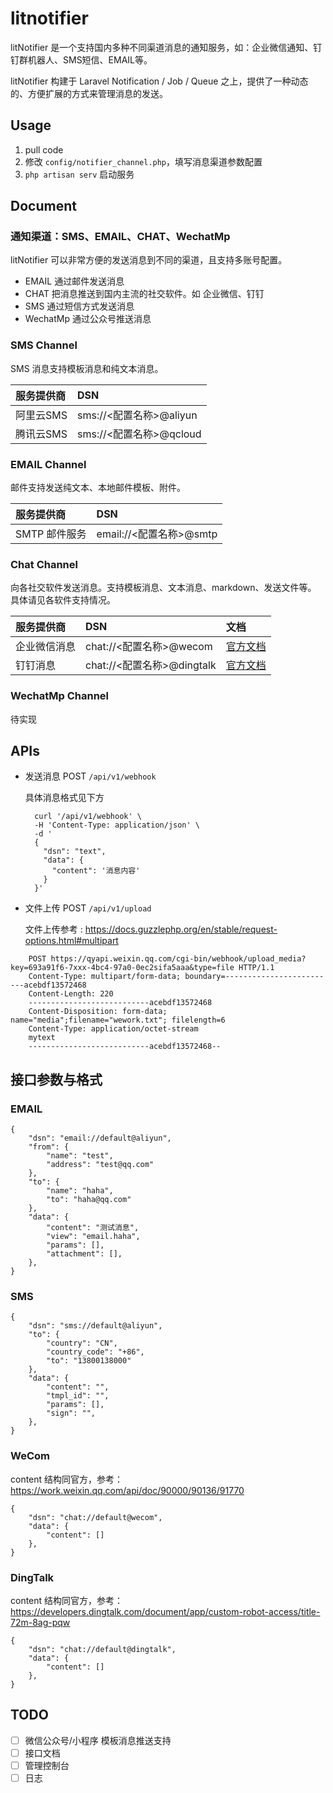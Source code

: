 # litnotifier

litNotifier 是一个支持国内多种不同渠道消息的通知服务，如：企业微信通知、钉钉群机器人、SMS短信、EMAIL等。

litNotifier 构建于 Laravel Notification / Job / Queue 之上，提供了一种动态的、方便扩展的方式来管理消息的发送。


## Usage

1. pull code
2. 修改 `config/notifier_channel.php`，填写消息渠道参数配置
3. `php artisan serv` 启动服务


## Document

### 通知渠道：SMS、EMAIL、CHAT、WechatMp

litNotifier 可以非常方便的发送消息到不同的渠道，且支持多账号配置。

- EMAIL 通过邮件发送消息
- CHAT 把消息推送到国内主流的社交软件。如 企业微信、钉钉
- SMS 通过短信方式发送消息
- WechatMp 通过公众号推送消息


### SMS Channel

SMS 消息支持模板消息和纯文本消息。


|服务提供商| DSN |
|:---|:---|
|阿里云SMS|sms://<配置名称>@aliyun|
|腾讯云SMS|sms://<配置名称>@qcloud|


### EMAIL Channel

邮件支持发送纯文本、本地邮件模板、附件。


|服务提供商| DSN |
|:---|:---|
|SMTP 邮件服务|email://<配置名称>@smtp|


### Chat Channel

向各社交软件发送消息。支持模板消息、文本消息、markdown、发送文件等。
具体请见各软件支持情况。


|服务提供商| DSN | 文档 |
|:---|:---|:---|
|企业微信消息|chat://<配置名称>@wecom|[官方文档](https://work.weixin.qq.com/api/doc/90000/90136/91770)|
|钉钉消息|chat://<配置名称>@dingtalk|[官方文档](https://developers.dingtalk.com/document/app/custom-robot-access)|


### WechatMp Channel

待实现

## APIs

- 发送消息 POST `/api/v1/webhook`

    具体消息格式见下方

        
        curl '/api/v1/webhook' \
        -H 'Content-Type: application/json' \
        -d '
        {
          "dsn": "text",
          "data": {
            "content": '消息内容' 
          }
        }'


- 文件上传 POST `/api/v1/upload`
  
  文件上传参考 : https://docs.guzzlephp.org/en/stable/request-options.html#multipart


```
    POST https://qyapi.weixin.qq.com/cgi-bin/webhook/upload_media?key=693a91f6-7xxx-4bc4-97a0-0ec2sifa5aaa&type=file HTTP/1.1
    Content-Type: multipart/form-data; boundary=-------------------------acebdf13572468
    Content-Length: 220
    ---------------------------acebdf13572468
    Content-Disposition: form-data; name="media";filename="wework.txt"; filelength=6
    Content-Type: application/octet-stream
    mytext
    ---------------------------acebdf13572468--
```



## 接口参数与格式

### EMAIL

    {
        "dsn": "email://default@aliyun",
        "from": {
            "name": "test",
            "address": "test@qq.com"
        },
        "to": {
            "name": "haha",
            "to": "haha@qq.com"
        },
        "data": {
            "content": "测试消息",
            "view": "email.haha",
            "params": [],
            "attachment": [],
        },
    }

### SMS
    
    {
        "dsn": "sms://default@aliyun",
        "to": {
            "country": "CN",
            "country_code": "+86",
            "to": "13800138000"
        },
        "data": {
            "content": "",
            "tmpl_id": "",
            "params": [],
            "sign": "",
        },
    }

### WeCom

content 结构同官方，参考： https://work.weixin.qq.com/api/doc/90000/90136/91770

    {
        "dsn": "chat://default@wecom",
        "data": {
            "content": []
        },
    }


### DingTalk

content 结构同官方，参考： https://developers.dingtalk.com/document/app/custom-robot-access/title-72m-8ag-pqw

    {
        "dsn": "chat://default@dingtalk",
        "data": {
            "content": []
        },
    }


## TODO

- [ ] 微信公众号/小程序 模板消息推送支持
- [ ] 接口文档
- [ ] 管理控制台
- [ ] 日志
